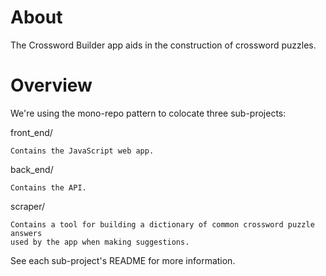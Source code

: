 # About #

The Crossword Builder app aids in the construction of crossword puzzles.


# Overview #

We're using the mono-repo pattern to colocate three sub-projects:

front_end/

    Contains the JavaScript web app.

back_end/

    Contains the API.

scraper/

    Contains a tool for building a dictionary of common crossword puzzle answers
    used by the app when making suggestions.

See each sub-project's README for more information.
